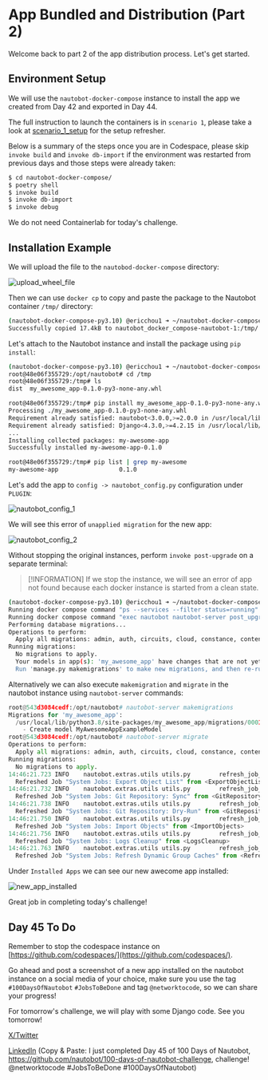 # App Bundled and Distribution (Part 2)

Welcome back to part 2 of the app distribution process. Let's get started.

## Environment Setup

We will use the `nautobot-docker-compose` instance to install the app we created from Day 42 and exported in Day 44.

The full instruction to launch the containers is in `scenario 1`, please take a look at [scenario_1_setup](../Lab_Setup/scenario_1_setup/README.md) for the setup refresher.

Below is a summary of the steps once you are in Codespace, please skip `invoke build` and `invoke db-import` if the environment was restarted from previous days and those steps were already taken:

```sh
$ cd nautobot-docker-compose/
$ poetry shell
$ invoke build
$ invoke db-import
$ invoke debug
```

We do not need Containerlab for today's challenge.

## Installation Example

We will upload the file to the `nautobod-docker-compose` directory:

![upload_wheel_file](images/upload_wheel_file.png)

Then we can use `docker cp` to copy and paste the package to the Nautobot container `/tmp/` directory:

```sh
(nautobot-docker-compose-py3.10) @ericchou1 ➜ ~/nautobot-docker-compose (main) $ docker cp my_awesome_app-0.1.0-py3-none-any.whl nautobot_docker_compose-nautobot-1:/tmp/
Successfully copied 17.4kB to nautobot_docker_compose-nautobot-1:/tmp/
```

Let's attach to the Nautobot instance and install the package using `pip install`:

```sh
(nautobot-docker-compose-py3.10) @ericchou1 ➜ ~/nautobot-docker-compose (main) $ docker exec -it -u root nautobot_docker_compose-nautobot-1 bash
root@48e06f355729:/opt/nautobot# cd /tmp
root@48e06f355729:/tmp# ls
dist  my_awesome_app-0.1.0-py3-none-any.whl

root@48e06f355729:/tmp# pip install my_awesome_app-0.1.0-py3-none-any.whl 
Processing ./my_awesome_app-0.1.0-py3-none-any.whl
Requirement already satisfied: nautobot<3.0.0,>=2.0.0 in /usr/local/lib/python3.8/site-packages (from my-awesome-app==0.1.0) (2.3.2)
Requirement already satisfied: Django<4.3.0,>=4.2.15 in /usr/local/lib/python3.8/site-packages (from nautobot<3.0.0,>=2.0.0->my-awesome-app==0.1.0) (4.2.15)
...
Installing collected packages: my-awesome-app
Successfully installed my-awesome-app-0.1.0

root@48e06f355729:/tmp# pip list | grep my-awesome
my-awesome-app                 0.1.0

```

Let's add the app to `config -> nautobot_config.py` configuration under `PLUGIN`:

![nautobot_config_1](images/nautobot_config_1.png)

We will see this error of `unapplied migration` for the new app:

![nautobot_config_2](images/nautobot_config_2.png)

Without stopping the original instances, perform `invoke post-upgrade` on a separate terminal:

> [!INFORMATION]
> If we stop the instance, we will see an error of app not found because each docker instance is started from a clean state.

```sh
(nautobot-docker-compose-py3.10) @ericchou1 ➜ ~/nautobot-docker-compose (main) $ invoke post-upgrade
Running docker compose command "ps --services --filter status=running"
Running docker compose command "exec nautobot nautobot-server post_upgrade"
Performing database migrations...
Operations to perform:
  Apply all migrations: admin, auth, circuits, cloud, constance, contenttypes, dcim, django_celery_beat, django_celery_results, extras, ipam, sessions, silk, social_django, taggit, tenancy, users, virtualization
Running migrations:
  No migrations to apply.
  Your models in app(s): 'my_awesome_app' have changes that are not yet reflected in a migration, and so won't be applied.
  Run 'manage.py makemigrations' to make new migrations, and then re-run 'manage.py migrate' to apply them.
```

Alternatively we can also execute `makemigration` and `migrate` in the nautobot instance using `nautobot-server` commands:

```py
root@543d3084cedf:/opt/nautobot# nautobot-server makemigrations
Migrations for 'my_awesome_app':
  /usr/local/lib/python3.8/site-packages/my_awesome_app/migrations/0001_initial.py
    - Create model MyAwesomeAppExampleModel
root@543d3084cedf:/opt/nautobot# nautobot-server migrate
Operations to perform:
  Apply all migrations: admin, auth, circuits, cloud, constance, contenttypes, dcim, django_celery_beat, django_celery_results, extras, ipam, my_awesome_app, sessions, silk, social_django, taggit, tenancy, users, virtualization
Running migrations:
  No migrations to apply.
14:46:21.723 INFO    nautobot.extras.utils utils.py        refresh_job_model_from_job_class() :
  Refreshed Job "System Jobs: Export Object List" from <ExportObjectList>
14:46:21.732 INFO    nautobot.extras.utils utils.py        refresh_job_model_from_job_class() :
  Refreshed Job "System Jobs: Git Repository: Sync" from <GitRepositorySync>
14:46:21.738 INFO    nautobot.extras.utils utils.py        refresh_job_model_from_job_class() :
  Refreshed Job "System Jobs: Git Repository: Dry-Run" from <GitRepositoryDryRun>
14:46:21.750 INFO    nautobot.extras.utils utils.py        refresh_job_model_from_job_class() :
  Refreshed Job "System Jobs: Import Objects" from <ImportObjects>
14:46:21.756 INFO    nautobot.extras.utils utils.py        refresh_job_model_from_job_class() :
  Refreshed Job "System Jobs: Logs Cleanup" from <LogsCleanup>
14:46:21.763 INFO    nautobot.extras.utils utils.py        refresh_job_model_from_job_class() :
  Refreshed Job "System Jobs: Refresh Dynamic Group Caches" from <RefreshDynamicGroupCaches>
```

Under `Installed Apps` we can see our new awecome app installed:

![new_app_installed](images/new_app_installed.png)

Great job in completing today's challenge!

## Day 45 To Do

Remember to stop the codespace instance on [https://github.com/codespaces/](https://github.com/codespaces/).

Go ahead and post a screenshot of a new app installed on the nautobot instance on a social media of your choice, make sure you use the tag `#100DaysOfNautobot` `#JobsToBeDone` and tag `@networktocode`, so we can share your progress!

For tomorrow's challenge, we will play with some Django code. See you tomorrow!

[X/Twitter](https://twitter.com/intent/tweet?url=https://github.com/nautobot/100-days-of-nautobot&text=I+just+completed+Day+45+of+the+100+days+of+nautobot+challenge+!&hashtags=100DaysOfNautobot,JobsToBeDone)

[LinkedIn](https://www.linkedin.com/) (Copy & Paste: I just completed Day 45 of 100 Days of Nautobot, https://github.com/nautobot/100-days-of-nautobot-challenge, challenge! @networktocode #JobsToBeDone #100DaysOfNautobot)